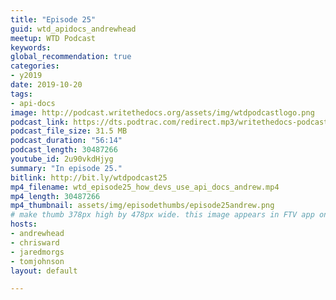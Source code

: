 ```yaml
---
title: "Episode 25"
guid: wtd_apidocs_andrewhead
meetup: WTD Podcast
keywords:
global_recommendation: true
categories:
- y2019
date: 2019-10-20
tags:
- api-docs
image: http://podcast.writethedocs.org/assets/img/wtdpodcastlogo.png
podcast_link: https://dts.podtrac.com/redirect.mp3/writethedocs-podcast.s3-us-west-2.amazonaws.com/wtd_episode25_how_devs_use_api_docs_andrew.mp3
podcast_file_size: 31.5 MB
podcast_duration: "56:14"
podcast_length: 30487266
youtube_id: 2u90vkdHjyg
summary: "In episode 25."
bitlink: http://bit.ly/wtdpodcast25
mp4_filename: wtd_episode25_how_devs_use_api_docs_andrew.mp4
mp4_length: 30487266
mp4_thumbnail: assets/img/episodethumbs/episode25andrew.png
# make thumb 378px high by 478px wide. this image appears in FTV app only
hosts:
- andrewhead
- chrisward
- jaredmorgs
- tomjohnson
layout: default

---
```

